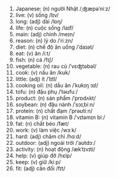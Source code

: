 1. Japanese: (n) người Nhật /ˌʤæpəˈniːz/
2. live: (v) sống /lɪv/
3. long: (adj) dài /lɒŋ/
4. life: (n) cuộc sống /laɪf/
5. main: (adj) chính /meɪn/
6. reason: (n) lý do /ˈriːzn/
7. diet: (n) chế độ ăn uống /ˈdaɪət/
8. eat: (v) ăn /iːt/
9. fish: (n) cá /fɪʃ/
10. vegetable: (n) rau củ /ˈvɛʤtəbəl/
11. cook: (v) nấu ăn /kʊk/
12. little: (adj) ít /ˈlɪtl/
13. cooking oil: (n) dầu ăn /ˈkʊkɪŋ ɔɪl/
14. tofu: (n) đậu phụ /ˈtəʊfuː/
15. product: (n) sản phẩm /ˈprɒdʌkt/
16. soybean: (n) đậu nành /ˈsɔɪˌbiːn/
17. protein: (n) chất đạm /ˈprəʊtiːn/
18. vitamin B: (n) vitamin B /ˈvɪtəmɪn biː/
19. fat: (n) chất béo /fæt/
20. work: (v) làm việc /wɜːk/
21. hard: (adj) chăm chỉ /hɑːd/
22. outdoor: (adj) ngoài trời /ˈaʊtdɔː/
23. activity: (n) hoạt động /ækˈtɪvɪti/
24. help: (v) giúp đỡ /hɛlp/
25. keep: (v) giữ /kiːp/
26. fit: (adj) cân đối /fɪt/
